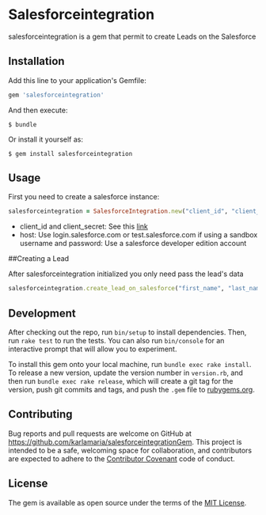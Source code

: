 # Salesforceintegration

salesforceintegration is a gem that permit to create Leads on the Salesforce

## Installation

Add this line to your application's Gemfile:

```ruby
gem 'salesforceintegration'
```

And then execute:

    $ bundle

Or install it yourself as:

    $ gem install salesforceintegration

## Usage

First you need to create a salesforce instance:

```ruby
salesforceintegration = SalesforceIntegration.new("client_id", "client_secret", "host", "username", "password")
```
* client_id and client_secret: See this [link](https://auth0.com/docs/connections/social/salesforce)
* host: Use login.salesforce.com or test.salesforce.com if using a sandbox
username and password: Use a salesforce developer edition account

##Creating a Lead

After salesforceintegration initialized you only need pass the lead's data

```ruby
salesforceintegration.create_lead_on_salesforce("first_name", "last_name", "email", "company", "job_title", "phone", "website")
```

## Development

After checking out the repo, run `bin/setup` to install dependencies. Then, run `rake test` to run the tests. You can also run `bin/console` for an interactive prompt that will allow you to experiment.

To install this gem onto your local machine, run `bundle exec rake install`. To release a new version, update the version number in `version.rb`, and then run `bundle exec rake release`, which will create a git tag for the version, push git commits and tags, and push the `.gem` file to [rubygems.org](https://rubygems.org).

## Contributing

Bug reports and pull requests are welcome on GitHub at https://github.com/karlamaria/salesforceintegrationGem. This project is intended to be a safe, welcoming space for collaboration, and contributors are expected to adhere to the [Contributor Covenant](contributor-covenant.org) code of conduct.


## License

The gem is available as open source under the terms of the [MIT License](http://opensource.org/licenses/MIT).

